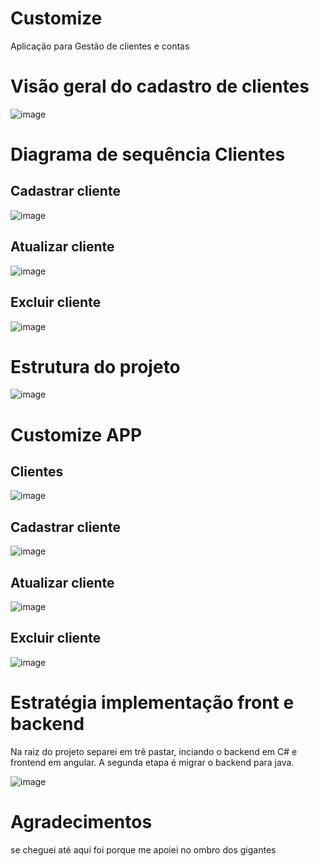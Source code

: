 # Customize
Aplicação para  Gestão de clientes e contas

# Visão geral do cadastro de clientes
![image](https://github.com/user-attachments/assets/479fa6d4-17cf-49a9-8818-c59e9b35013e)

# Diagrama de sequência Clientes

## Cadastrar cliente
![image](https://github.com/user-attachments/assets/931c37a1-c610-4921-b2be-5f52f25839a9)

## Atualizar cliente
![image](https://github.com/user-attachments/assets/eadd4a3f-7006-46d5-80b9-1acd9f9e00db)

## Excluir cliente
![image](https://github.com/user-attachments/assets/21c52c18-b332-4276-95b1-66dbec28c983)

# Estrutura do projeto
![image](https://github.com/user-attachments/assets/19bf999b-592b-4684-a256-88edbe5b5a4e)

# Customize APP
## Clientes
![image](https://github.com/user-attachments/assets/f2a9cd69-f05e-4d22-bb19-302e9bf2c25f)

## Cadastrar cliente
![image](https://github.com/user-attachments/assets/fbca7b48-aa45-439f-9460-a30ff59ab27d)

## Atualizar cliente
![image](https://github.com/user-attachments/assets/259f7dee-3b88-4e44-aa0a-2e7cc375a815)

## Excluir cliente
![image](https://github.com/user-attachments/assets/f0320550-ceaa-4748-8083-944a630f55f2)

# Estratégia implementação front e backend
Na raiz do projeto separei em trê pastar, inciando o backend em C# e frontend em angular.
A segunda etapa é migrar o backend para java.

![image](https://github.com/user-attachments/assets/0cddf21f-a50f-4435-b7f1-5586a84e61df)

# Agradecimentos 
se cheguei até aqui foi porque me apoiei no ombro dos gigantes





